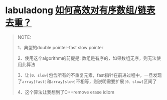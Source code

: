 # labuladong [如何高效对有序数组/链表去重？](https://mp.weixin.qq.com/s/6Eb7gKqNqXH9B0hSZvMs5A)

> NOTE: 
>
> 1、典型的double pointer-fast slow pointer
>
> 2、使用这个algorithm的前提是: 数组是有序的，如果数组无序，则无法使用此算法
>
> 3、让`[0、slow]`包含所有的不重复元素，fast指针在前进过程中，一旦发现了`array[fast]`和`array[slow]`不相等，则说明需要扩展`[0、slow]`区间了
>
> 4、这个算法让我想到了C++remove erase idiom
